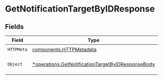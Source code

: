 # GetNotificationTargetByIDResponse


## Fields

| Field                                                                                                                 | Type                                                                                                                  | Required                                                                                                              | Description                                                                                                           |
| --------------------------------------------------------------------------------------------------------------------- | --------------------------------------------------------------------------------------------------------------------- | --------------------------------------------------------------------------------------------------------------------- | --------------------------------------------------------------------------------------------------------------------- |
| `HTTPMeta`                                                                                                            | [components.HTTPMetadata](../../models/components/httpmetadata.md)                                                    | :heavy_check_mark:                                                                                                    | N/A                                                                                                                   |
| `Object`                                                                                                              | [*operations.GetNotificationTargetByIDResponseBody](../../models/operations/getnotificationtargetbyidresponsebody.md) | :heavy_minus_sign:                                                                                                    | a list of NotificationTarget objects                                                                                  |